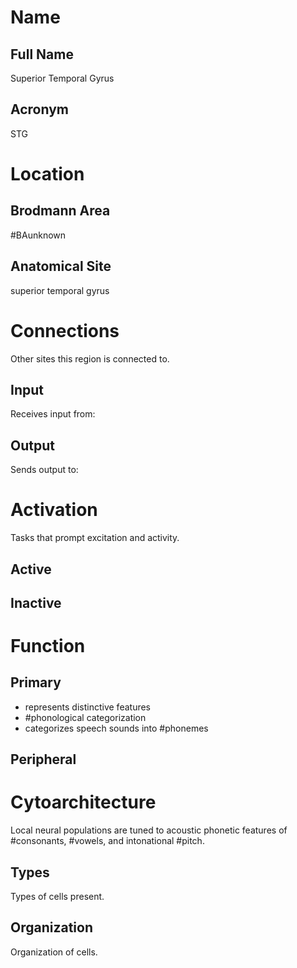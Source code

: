 # Name

## Full Name
Superior Temporal Gyrus

## Acronym
STG

# Location

## Brodmann Area
#BAunknown

## Anatomical Site
superior temporal gyrus

# Connections
Other sites this region is connected to.

## Input
Receives input from:

## Output
Sends output to:

# Activation
Tasks that prompt excitation and activity.

## Active

## Inactive


# Function

## Primary
- represents distinctive features
- #phonological categorization
- categorizes speech sounds into #phonemes

## Peripheral

# Cytoarchitecture
Local neural populations are tuned to acoustic phonetic features of #consonants, #vowels, and intonational #pitch.

## Types
Types of cells present.


## Organization
Organization of cells.
